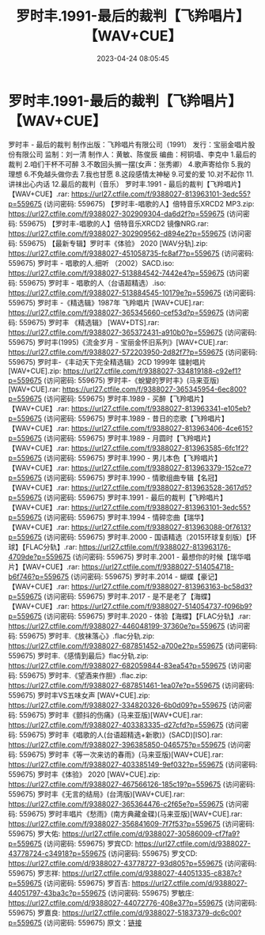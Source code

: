 ﻿---
title: 罗时丰.1991-最后的裁判【飞羚唱片】【WAV+CUE】
date: 2023-04-24 08:05:45
categories: WAV车载音乐、镜像
tags: 华语中文
---
# 罗时丰.1991-最后的裁判【飞羚唱片】【WAV+CUE】

罗时丰 - 最后的裁判
制作出版：飞羚唱片有限公司（1991）
发行：宝丽金唱片股份有限公司
监制：刘一清
制作人：黄敏、陈俊辰
编曲：柯铜墙、李克中
1.最后的裁判
2.咱们干杯不可醉
3.不敢回头搁一摆(女声：张秀卿）
4.歌声寄给你
5.我的理想
6.不免越头做你去
7.我也甘愿
8.这段感情太神秘
9.可爱的爱
10.对不起你
11.讲祙出心内话
12.最后的裁判（音乐）
罗时丰.1991 - 最后的裁判【飞羚唱片】【WAV+CUE】.rar: https://url27.ctfile.com/f/9388027-813963101-3edc55?p=559675
(访问密码: 559675)
【罗时丰-唱歌的人】倍特音乐XRCD2 MP3.zip: https://url27.ctfile.com/f/9388027-302909304-da6d2f?p=559675
(访问密码: 559675)
【罗时丰-唱歌的人】倍特音乐XRCD2 镜像NRG.rar: https://url27.ctfile.com/f/9388027-302909562-d894e2?p=559675
(访问密码: 559675)
【最新专辑】罗时丰《体验》 2020 [WAV分轨].zip: https://url27.ctfile.com/f/9388027-451058735-fc8af7?p=559675
(访问密码: 559675)
罗时丰 - 唱歌的人.细听 （2002）SACD.iso: https://url27.ctfile.com/f/9388027-513884542-7442e4?p=559675
(访问密码: 559675)
罗时丰 - 唱歌的人（台语超精选）.iso: https://url27.ctfile.com/f/9388027-513884545-10179e?p=559675
(访问密码: 559675)
罗时丰 -《精选辑》1987年 飞羚唱片 [WAV+CUE].rar: https://url27.ctfile.com/f/9388027-365345660-cef53d?p=559675
(访问密码: 559675)
罗时丰 《精选辑》 [WAV+DTS].rar: https://url27.ctfile.com/f/9388027-365372431-a910b0?p=559675
(访问密码: 559675)
罗时丰(1995)《流金岁月 - 宝丽金怀旧系列》[WAV+CUE].rar: https://url27.ctfile.com/f/9388027-572203950-2d82f7?p=559675
(访问密码: 559675)
罗时丰-《丰动天下完全精选辑》2CD 1999年 镭射唱片[WAV+CUE].zip: https://url27.ctfile.com/f/9388027-334819188-c92ef1?p=559675
(访问密码: 559675)
罗时丰-《蛻變的罗时丰》(马来亚版)[WAV+CUE].rar: https://url27.ctfile.com/f/9388027-365345954-6ec800?p=559675
(访问密码: 559675)
罗时丰.1989 - 买醉【飞羚唱片】【WAV+CUE】.rar: https://url27.ctfile.com/f/9388027-813963341-e105eb?p=559675
(访问密码: 559675)
罗时丰.1989 - 昔日的恋歌【飞羚唱片】【WAV+CUE】.rar: https://url27.ctfile.com/f/9388027-813963406-4ce615?p=559675
(访问密码: 559675)
罗时丰.1989 - 月圆时【飞羚唱片】【WAV+CUE】.rar: https://url27.ctfile.com/f/9388027-813963585-6fc1f2?p=559675
(访问密码: 559675)
罗时丰.1990 - 男儿本色【飞羚唱片】【WAV+CUE】.rar: https://url27.ctfile.com/f/9388027-813963379-152ce7?p=559675
(访问密码: 559675)
罗时丰.1990 - 情歌组曲专辑【名冠】【WAV+CUE】.rar: https://url27.ctfile.com/f/9388027-813963528-3617d5?p=559675
(访问密码: 559675)
罗时丰.1991 - 最后的裁判【飞羚唱片】【WAV+CUE】.rar: https://url27.ctfile.com/f/9388027-813963101-3edc55?p=559675
(访问密码: 559675)
罗时丰.1994 - 情碎恋曲【瑞华】【WAV+CUE】.rar: https://url27.ctfile.com/f/9388027-813963088-0f7613?p=559675
(访问密码: 559675)
罗时丰.2000 - 国语精选（2015环球复刻版）【环球】【FLAC分轨】.rar: https://url27.ctfile.com/f/9388027-813963176-4709de?p=559675
(访问密码: 559675)
罗时丰.2001 - 最想你的时候【瑞华唱片】【WAV+CUE】.rar: https://url27.ctfile.com/f/9388027-514054718-b6f746?p=559675
(访问密码: 559675)
罗时丰.2014 - 蝴蝶【豪记】【WAV+CUE】.rar: https://url27.ctfile.com/f/9388027-813963163-bc58d3?p=559675
(访问密码: 559675)
罗时丰.2017 - 是不是老了【海蝶】【WAV+CUE】.rar: https://url27.ctfile.com/f/9388027-514054737-f096b9?p=559675
(访问密码: 559675)
罗时丰.2020 - 体验【海蝶】【FLAC分轨】.rar: https://url27.ctfile.com/f/9388027-446048199-37360e?p=559675
(访问密码: 559675)
罗时丰.《放袜落心》.flac分轨.zip: https://url27.ctfile.com/f/9388027-687851452-a700e2?p=559675
(访问密码: 559675)
罗时丰.《感情到最后》flac分轨.zip: https://url27.ctfile.com/f/9388027-682059844-83ea54?p=559675
(访问密码: 559675)
罗时丰.《望酒来作胆》.flac.zip: https://url27.ctfile.com/f/9388027-687851461-1ea07e?p=559675
(访问密码: 559675)
罗时丰VS五味女声 [WAV+CUE].zip: https://url27.ctfile.com/f/9388027-334820326-6b0d09?p=559675
(访问密码: 559675)
罗时丰《颤抖的伤痛》(马来亚版)[WAV+CUE].rar: https://url27.ctfile.com/f/9388027-403383335-d27cfd?p=559675
(访问密码: 559675)
罗时丰《唱歌的人(台语超精选+新歌)》(SACD)[ISO].rar: https://url27.ctfile.com/f/9388027-396385850-046575?p=559675
(访问密码: 559675)
罗时丰《等一次来访的春雨》(马来亚版)[WAV+CUE].rar: https://url27.ctfile.com/f/9388027-403385149-9ef032?p=559675
(访问密码: 559675)
罗时丰《体验》 2020 [WAV+CUE].zip: https://url27.ctfile.com/f/9388027-467566126-185c19?p=559675
(访问密码: 559675)
罗时丰《无言的结局》(台湾版)[WAV+CUE].rar: https://url27.ctfile.com/f/9388027-365364476-c2f65e?p=559675
(访问密码: 559675)
罗时丰唱片《愁雨》(南方典藏金碟)(马来亚版)[WAV+CUE].rar: https://url27.ctfile.com/f/9388027-356841609-7f7f53?p=559675
(访问密码: 559675)
罗大佑: https://url27.ctfile.com/d/9388027-30586009-cf7fa9?p=559675
(访问密码: 559675)
罗宾CD: https://url27.ctfile.com/d/9388027-43778724-c34918?p=559675
(访问密码: 559675)
罗文CD: https://url27.ctfile.com/d/9388027-43778727-93d805?p=559675
(访问密码: 559675)
罗志祥: https://url27.ctfile.com/d/9388027-44051335-c8387c?p=559675
(访问密码: 559675)
罗百吉: https://url27.ctfile.com/d/9388027-44051797-43ba3c?p=559675
(访问密码: 559675)
罗敏庄: https://url27.ctfile.com/d/9388027-44072776-408e37?p=559675
(访问密码: 559675)
罗嘉良: https://url27.ctfile.com/d/9388027-51837379-dc6c00?p=559675
(访问密码: 559675)
原文：[链接](https://blog.sina.com.cn/s/blog_1647c7e76010311kq.html)